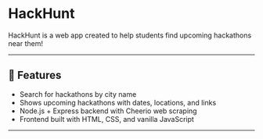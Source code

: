 # HackHunt

HackHunt is a  web app created to help students find upcoming hackathons near them!


---

## 🚀 Features
- Search for hackathons by city name
- Shows upcoming hackathons with dates, locations, and links
- Node.js + Express backend with Cheerio web scraping
- Frontend built with HTML, CSS, and vanilla JavaScript

---

